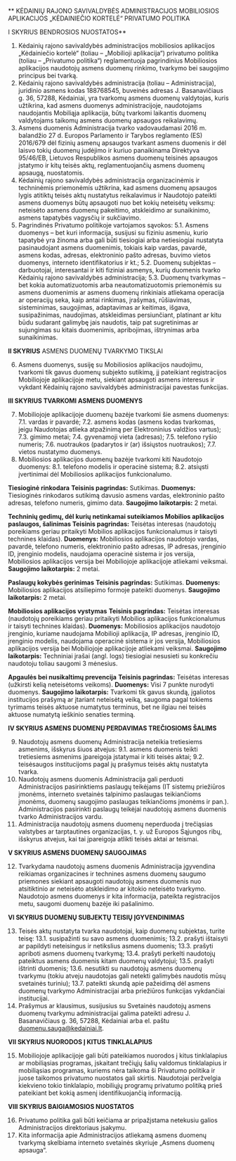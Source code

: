 **
KĖDAINIŲ RAJONO SAVIVALDYBĖS ADMINISTRACIJOS MOBILIOSIOS APLIKACIJOS „KĖDAINIEČIO KORTELĖ“ PRIVATUMO POLITIKA

I SKYRIUS
BENDROSIOS NUOSTATOS**

1. Kėdainių rajono savivaldybės administracijos mobiliosios aplikacijos „Kėdainiečio kortelė“ (toliau – „Mobilioji aplikacija“) privatumo politika (toliau – „Privatumo politika“) reglamentuoja pagrindinius Mobiliosios aplikacijos naudotojų asmens duomenų rinkimo, tvarkymo bei saugojimo principus bei tvarką.
2. Kėdainių rajono savivaldybės administracija (toliau – Administracija), juridinio asmens kodas 188768545, buveinės adresas J. Basanavičiaus g. 36, 57288, Kėdainiai, yra tvarkomų asmens duomenų valdytojas, kuris užtikrina, kad asmens duomenys administracijoje, naudotojams naudojantis Mobiliąja aplikacija, būtų tvarkomi laikantis duomenų valdytojams taikomų asmens duomenų apsaugos reikalavimų.
3. Asmens duomenis Administracija tvarko vadovaudamasi 2016 m. balandžio 27 d. Europos Parlamento ir Tarybos reglamento (ES) 2016/679 dėl fizinių asmenų apsaugos tvarkant asmens duomenis ir dėl laisvo tokių duomenų judėjimo ir kuriuo panaikinama Direktyva 95/46/EB, Lietuvos Respublikos asmens duomenų teisinės apsaugos įstatymo ir kitų teisės aktų, reglamentuojančių asmens duomenų apsaugą, nuostatomis.
4. Kėdainių rajono savivaldybės administracija organizacinėmis ir techninėmis priemonėmis užtikrina, kad asmens duomenų apsaugos lygis atitiktų teisės aktų nustatytus reikalavimus ir Naudotojo pateikti asmens duomenys būtų apsaugoti nuo bet kokių neteisėtų veiksmų: neteisėto asmens duomenų pakeitimo, atskleidimo ar sunaikinimo, asmens tapatybės vagysčių ir sukčiavimo.
5.  Pagrindinės Privatumo politikoje vartojamos sąvokos:
5.1. Asmens duomenys – bet kuri informacija, susijusi su fiziniu asmeniu, kurio tapatybė yra žinoma arba gali būti tiesiogiai arba netiesiogiai nustatyta pasinaudojant asmens duomenimis, tokiais kaip vardas, pavardė, asmens kodas, adresas, elektroninio pašto adresas, buvimo vietos duomenys, interneto identifikatorius ir kt.;
5.2. Duomenų subjektas – darbuotojai, interesantai ir kiti fiziniai asmenys, kurių duomenis tvarko Kėdainių rajono savivaldybės administracija;
5.3. Duomenų tvarkymas – bet kokia automatizuotomis arba neautomatizuotomis priemonėmis su asmens duomenimis ar asmens duomenų rinkiniais atliekama operacija ar operacijų seka, kaip antai rinkimas, įrašymas, rūšiavimas, sisteminimas, saugojimas, adaptavimas ar keitimas, išgava, susipažinimas, naudojimas, atskleidimas persiunčiant, platinant ar kitu būdu sudarant galimybę jais naudotis, taip pat sugretinimas ar sujungimas su kitais duomenimis, apribojimas, ištrynimas arba sunaikinimas.

**II SKYRIUS**
ASMENS DUOMENŲ TVARKYMO TIKSLAI

6. Asmens duomenys, susiję su Mobiliosios aplikacijos naudojimu, tvarkomi tik gavus duomenų subjekto sutikimą, jį pateikiant registracijos Mobiliojoje aplikacijoje metu, siekiant apsaugoti asmens  interesus ir vykdant Kėdainių rajono savivaldybės administracijai pavestas funkcijas. 

            
**III SKYRIUS
TVARKOMI ASMENS DUOMENYS**

7. Mobiliojoje aplikacijoje duomenų bazėje  tvarkomi šie asmens duomenys:
7.1. vardas ir pavardė;
7.2. asmens kodas (asmens kodas tvarkomas, jeigu Naudotojas atlieka atpažinimą per Elektroninius valdžios vartus);
7.3. gimimo metai;
7.4. gyvenamoji vieta (adresas);
7.5. telefono ryšio numeris;
7.6. nuotraukos (padarytos ir (ar) išsiųstos nuotraukos);
7.7. vietos nustatymo duomenys.
8. Mobiliosios aplikacijos duomenų bazėje tvarkomi kiti Naudotojo duomenys:
8.1. telefono modelis ir operacinė sistema;
8.2. atsiųsti įvertinimai dėl Mobiliosios aplikacijos funkcionalumo.

**Tiesioginė rinkodara**
**Teisinis pagrindas:** Sutikimas.
**Duomenys:** Tiesioginės rinkodaros sutikimą davusio asmens vardas, elektroninio pašto adresas, telefono numeris, gimimo data.
**Saugojimo laikotarpis:** 2 metai.

**Techninių gedimų, dėl kurių netinkamai suteikiamos Mobilios aplikacijos paslaugos, šalinimas
Teisinis pagrindas:** Teisėtas interesas (naudotojų poreikiams geriau pritaikyti Mobilios aplikacijos funkcionalumus ir taisyti technines klaidas).
**Duomenys:** Mobiliosios aplikacijos naudotojo vardas, pavardė, telefono numeris, elektroninio pašto adresas, IP adresas, įrenginio ID, įrenginio modelis, naudojama operacinė sistema ir jos versija, Mobiliosios aplikacijos versija bei Mobiliojoje aplikacijoje atliekami veiksmai.
**Saugojimo laikotarpis:** 2 metai.

**Paslaugų kokybės gerinimas**
**Teisinis pagrindas:** Sutikimas.
**Duomenys:** Mobiliosios aplikacijos atsiliepimo formoje pateikti duomenys.
**Saugojimo laikotarpis:** 2 metai.

**Mobiliosios aplikacijos vystymas**
**Teisinis pagrindas:** Teisėtas interesas (naudotojų poreikiams geriau pritaikyti Mobilios aplikacijos funkcionalumus ir taisyti technines klaidas).
**Duomenys:** Mobiliosios aplikacijos naudotojo įrenginio, kuriame naudojama Mobilioji aplikacija, IP adresas, įrenginio ID, įrenginio modelis, naudojama operacinė sistema ir jos versija, Mobiliosios aplikacijos versija bei Mobiliojoje aplikacijoje atliekami veiksmai.
**Saugojimo laikotarpis:** Techniniai įrašai (angl. logs) tiesiogiai nesusieti su konkrečiu naudotoju toliau saugomi 3 mėnesius.

**Apgaulės bei nusikaltimų prevencija**
**Teisinis pagrindas:** Teisėtas interesas (užkirsti kelią neteisėtoms veikoms).
**Duomenys:** Visi 7 punkte nurodyti duomenys.
**Saugojimo laikotarpis:** Tvarkomi tik gavus skundą, įgaliotos institucijos prašymą ar įtariant neteisėtą veiką, saugoma pagal tokiems tyrimams teisės aktuose numatytus terminus, bet ne ilgiau nei teisės aktuose numatytą ieškinio senaties terminą.

**IV SKYRIUS
ASMENS DUOMENŲ PERDAVIMAS TREČIOSIOMS ŠALIMS**

9. Naudotojų asmens duomenų Administracija neteikia tretiesiems asmenims, išskyrus šiuos atvejus:
9.1. asmens duomenis teikti tretiesiems asmenims įpareigoja įstatymai ir kiti teisės aktai;
9.2. teisėsaugos institucijoms pagal jų prašymus teisės aktų nustatyta tvarka.
10. Naudotojų asmens duomenis Administracija gali perduoti Administracijos pasirinktiems paslaugų teikėjams (IT sistemų priežiūros įmonėms, interneto svetainės talpinimo paslaugas teikiančioms įmonėms, duomenų saugojimo paslaugas teikiančioms įmonėms ir pan.). Administracijos pasirinkti paslaugų teikėjai naudotojų asmens duomenis tvarko Administracijos vardu.
11. Administracija naudotojų asmens duomenų neperduoda į trečiąsias valstybes ar tarptautines organizacijas, t. y. už Europos Sąjungos ribų, išskyrus atvejus, kai tai įpareigoja atlikti teisės aktai ar teismai. 

**V SKYRIUS
ASMENS DUOMENŲ SAUGOJIMAS**

12. Tvarkydama naudotojų asmens duomenis Administracija įgyvendina reikiamas organizacines ir technines asmens duomenų saugumo priemones siekiant apsaugoti naudotojų asmens duomenis nuo atsitiktinio ar neteisėto atskleidimo ar kitokio neteisėto tvarkymo. Naudotojo asmens duomenys ir kita informacija, pateikta registracijos  metu, saugomi  duomenų bazėje iki  pašalinimo.  

**VI SKYRIUS
DUOMENŲ SUBJEKTŲ TEISIŲ ĮGYVENDINIMAS**

13.  Teisės aktų nustatyta tvarka naudotojai, kaip duomenų subjektas, turite teisę:
13.1. susipažinti su savo asmens duomenimis;
13.2. prašyti ištaisyti ar papildyti neteisingus ir netikslius asmens duomenis;
13.3. prašyti apriboti asmens duomenų tvarkymą;
13.4. prašyti perkelti naudotojų pateiktus asmens duomenis kitam duomenų valdytojui;
13.5. prašyti ištrinti duomenis;
13.6. nesutikti su naudotojų asmens duomenų tvarkymu (tokiu atveju naudotojas gali netekti galimybės naudotis mūsų svetainės turiniu);
13.7. pateikti skundą apie pažeidimą dėl asmens duomenų tvarkymo Administracijai arba priežiūros funkcijas vykdančiai institucijai.
14. Prašymus ar klausimus, susijusius su Svetainės naudotojų asmens duomenų tvarkymu administracijai galima pateikti adresu J. Basanavičiaus g. 36, 57288, Kėdainiai arba el. paštu duomenu.sauga@kedainiai.lt.

**VII SKYRIUS
NUORODOS Į KITUS TINKLALAPIUS**

15. Mobiliojoje aplikacijoje gali būti pateikiamos nuorodos į kitus tinklalapius ar mobiliąsias programas, įskaitant trečiųjų šalių valdomus tinklalapius ir mobiliąsias programas, kuriems nėra taikoma ši Privatumo politika ir juose taikomos privatumo nuostatos gali skirtis. Naudotojai peržvelgia kiekvieno tokio tinklalapio, mobiliųjų programų privatumo politiką prieš pateikiant bet kokią asmenį identifikuojančią informaciją.

**VIII SKYRIUS
BAIGIAMOSIOS NUOSTATOS**

16. Privatumo politika gali būti keičiama ar pripažįstama netekusiu galios Administracijos direktoriaus įsakymu.
17. Kita informacija apie Administracijos atliekamą asmens duomenų tvarkymą skelbiama interneto svetainės skyriuje „Asmens duomenų apsauga“.
